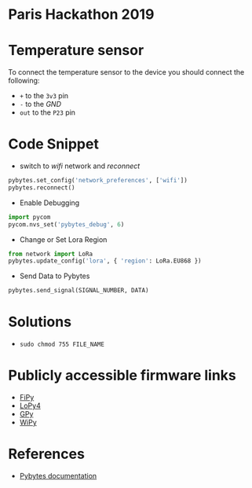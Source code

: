 # Paris Hackathon 2019

# Temperature sensor
To connect the temperature sensor to the device you should connect the following:
* `+` to the `3v3` pin
* `-` to the *GND*
* `out` to the `P23` pin

# Code Snippet
* switch to *wifi* network and *reconnect*
```python
pybytes.set_config('network_preferences', ['wifi'])
pybytes.reconnect()
```
* Enable Debugging
```python
import pycom
pycom.nvs_set('pybytes_debug', 6)
```
* Change or Set Lora Region
```python
from network import LoRa
pybytes.update_config('lora', { 'region': LoRa.EU868 })
```
* Send Data to Pybytes
```python
pybytes.send_signal(SIGNAL_NUMBER, DATA)
```

# Solutions
* `sudo chmod 755 FILE_NAME`


# Publicly accessible firmware links
* [FiPy](https://software.pycom.io/downloads/pybytes/FiPy.html)
* [LoPy4](https://software.pycom.io/downloads/pybytes/LoPy4.html)
* [GPy](https://software.pycom.io/downloads/pybytes/GPy.html)
* [WiPy](https://software.pycom.io/downloads/pybytes/WiPy.html)

# References
* [Pybytes documentation](https://docs.pycom.io/pybytes/)
